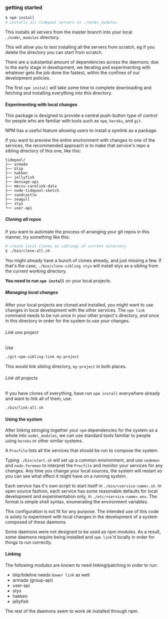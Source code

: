 

### getting started

```bash
$ npm install
# installs all tidepool servers in ./node\_modules
```

This installs all servers from the master branch into your local
`./node\_modules` directory.

This will allow you to test installing all the servers from scratch,
eg if you delete the directory you can start from scratch.

There are a substantial amount of dependencies across the daemons; due
to the early stage in development, we iterating and experimenting with
whatever gets the job done the fastest, within the confines of our
development policies.

The first `npm install` will take some time to complete downloading
and fetching and installing everything into this directory.

#### Experimenting with local changes

This package is designed to provide a central push-button type of
control for people who are familiar with tools such as `npm`,
`heroku`, and `git`.

NPM has a useful feature allowing users to install a symlink as a
package.

If you want to preview the entire environment with changes to one of
the services, the recommended approach is to make that service's repo
a sibling directory of this one, like this:
```
tidepool/
├── armada
├── blip
├── hakken
├── jellyfish
├── message-api
├── mmcsv-carelink-data
├── node-tidepool-sketch
├── sandcastle
├── seagull
├── styx
└── user-api
```


##### Cloning all repos

If you want to automate the process of arranging your git repos in
this manner, try something like this:

```bash
# create local clones as siblings of current directory
$ ./bin/clone-all.sh
```

You might already have a bunch of clones already, and just missing a
few.  If that's the case, `./bin/clone-sibling styx` will install styx
as a sibling from the current working directory.

**You need to run `npm install`** on your local projects.

##### Managing local changes

After your local projects are cloned and installed, you might want to
use changes in local development with the other services.  The `npm
link` command needs to be run once in your other project's directory,
and once in this directory in order for the system to use your
changes.

###### Link one project
Use
```bash
./git-npm-sibling-link my-project
```
This would link sibling directory, `my-project` in both places.

###### Link all projects
If you have clones of everything, have run `npm install` everywhere
already and want to link all of them, use:
```bash
./bin/link-all.sh
```

#### Using the system
After linking stringing together your `npm` dependencies for the
system as a whole into `node\_modules`, we can use standard tools
familiar to people using `heroku` or other similar systems.

A `Procfile` lists all the services that should be run to compose the
system.

Typing `./bin/start.sh` will set up a common environment, and use
`nodemon` and `node-foreman` to interpret the `Procfile` and monitor
your services for any changes.  Any time you change your local
sources, the system will restart so you can see what effect it might
have on a running system.

Each service has it's own script to start itself in
`./bin/<service-name>.sh`.  In open source fashion, each service has
some reasonable defaults for local development and experimentation
only, in `./etc/<service-name>.env`.  The format is simple shell
syntax, enumerating the environment variables.

This configuration is not fit for any purpose.  The intended use of
this code is solely to experiment with local changes in the
development of a system composed of these daemons.

Some daemons were not designed to be used as npm modules.
As a result, some daemons require being installed and `npm link`'d
locally in order for things to run correctly.

#### Linking

The following modules are known to need linking/patching in order to
run:

* blip/tideline needs `bower link` as well
* armada (group-api)
* user-api
* styx
* hakken
* jellyfish

The rest of the daemons seem to work ok installed through npm.

